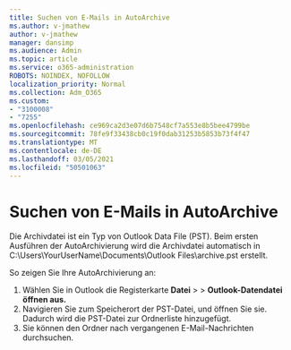 ```yaml
---
title: Suchen von E-Mails in AutoArchive
ms.author: v-jmathew
author: v-jmathew
manager: dansimp
ms.audience: Admin
ms.topic: article
ms.service: o365-administration
ROBOTS: NOINDEX, NOFOLLOW
localization_priority: Normal
ms.collection: Adm_O365
ms.custom:
- "3100008"
- "7255"
ms.openlocfilehash: ce969ca2d3e07d6b7548cf7a553e8b5bee4799be
ms.sourcegitcommit: 78fe9f33438cb0c19f0dab31253b5853b73f4f47
ms.translationtype: MT
ms.contentlocale: de-DE
ms.lasthandoff: 03/05/2021
ms.locfileid: "50501063"
---
```

# <a name="find-email-in-autoarchive"></a>Suchen von E-Mails in AutoArchive

Die Archivdatei ist ein Typ von Outlook Data File (PST). Beim ersten Ausführen der AutoArchivierung wird die Archivdatei automatisch in C:\Users\YourUserName\Documents\Outlook Files\archive.pst erstellt.

So zeigen Sie Ihre AutoArchivierung an:

1. Wählen Sie in Outlook die Registerkarte **Datei** >   >  **Outlook-Datendatei öffnen aus.**
2. Navigieren Sie zum Speicherort der PST-Datei, und öffnen Sie sie. Dadurch wird die PST-Datei zur Ordnerliste hinzugefügt.
3. Sie können den Ordner nach vergangenen E-Mail-Nachrichten durchsuchen.
